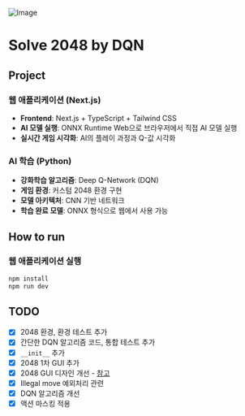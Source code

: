 ![Image](https://github.com/user-attachments/assets/0579ef0a-1f05-49aa-a105-482bef9a8c86)

# Solve 2048 by DQN

## Project

### 웹 애플리케이션 (Next.js)
- **Frontend**: Next.js + TypeScript + Tailwind CSS
- **AI 모델 실행**: ONNX Runtime Web으로 브라우저에서 직접 AI 모델 실행
- **실시간 게임 시각화**: AI의 플레이 과정과 Q-값 시각화

### AI 학습 (Python)
- **강화학습 알고리즘**: Deep Q-Network (DQN)
- **게임 환경**: 커스텀 2048 환경 구현
- **모델 아키텍처**: CNN 기반 네트워크
- **학습 완료 모델**: ONNX 형식으로 웹에서 사용 가능

## How to run

### 웹 애플리케이션 실행
```bash
npm install
npm run dev
```

## TODO

- [x] 2048 환경, 환경 테스트 추가
- [x] 간단한 DQN 알고리즘 코드, 통합 테스트 추가
- [x] `__init__` 추가
- [x] 2048 1차 GUI 추가 
- [x] 2048 GUI 디자인 개선 - [참고](https://github.com/gabrielecirulli/2048)
- [x] Illegal move 예외처리 관련
- [x] DQN 알고리즘 개선
- [x] 액션 마스킹 적용
